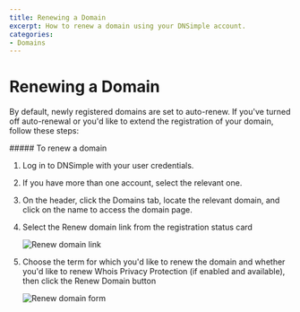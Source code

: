 ```yaml
---
title: Renewing a Domain
excerpt: How to renew a domain using your DNSimple account.
categories:
- Domains
---
```


# Renewing a Domain

By default, newly registered domains are set to auto-renew. If you've turned off auto-renewal or you'd like to extend the registration of your domain, follow these steps:

<div class="section-steps" markdown="1">
##### To renew a domain

1.  Log in to DNSimple with your user credentials.
1.  If you have more than one account, select the relevant one.
1.  On the header, click the <label>Domains</label> tab, locate the relevant domain, and click on the name to access the domain page.
1.  Select the <label>Renew domain</label> link from the registration status card

    ![Renew domain link](/files/renew-domain.png)

1.  Choose the term for which you'd like to renew the domain and whether you'd like to renew Whois Privacy Protection (if enabled and available), then click the <label>Renew Domain</label> button

    ![Renew domain form](/files/renew-domain-form.png)


</div>
